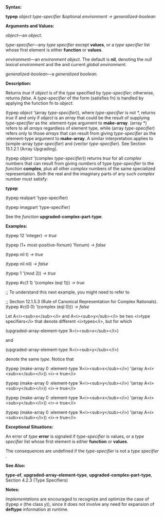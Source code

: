 

**Syntax:** 

**typep** *object type-specifier* &optional *environment → generalized-boolean* 

**Arguments and Values:** 

*object*—an *object*. 

*type-specifier*—any *type specifier* except **values**, or a *type specifier* list whose first element is either **function** or **values**. 

*environment*—an *environment object*. The default is **nil**, denoting the *null lexical environment* and the and current *global environment*. 

*generalized-boolean*—a *generalized boolean*. 

**Description:** 

Returns *true* if *object* is of the *type* specified by *type-specifier*; otherwise, returns *false*. A *type-specifier* of the form (satisfies fn) is handled by applying the function fn to *object*. 

(typep *object* ’(array *type-specifier*)), where *type-specifier* is not \*, returns *true* if and only if *object* is an *array* that could be the result of supplying *type-specifier* as the :element-type argument to **make-array**. (array \*) refers to all *arrays* regardless of element type, while (array *type-specifier*) refers only to those *arrays* that can result from giving *type-specifier* as the :element-type argument to **make-array**. A similar interpretation applies to (simple-array *type-specifier*) and (vector *type-specifier*). See Section 15.1.2.1 (Array Upgrading). 

(typep *object* ’(complex *type-specifier*)) returns *true* for all *complex* numbers that can result from giving *numbers* of type *type-specifier* to the *function* **complex**, plus all other *complex* numbers of the same specialized representation. Both the real and the imaginary parts of any such *complex* number must satisfy:  



**typep** 

(typep realpart ’type-specifier) 

(typep imagpart ’type-specifier) 

See the *function* **upgraded-complex-part-type**. 

**Examples:** 

(typep 12 ’integer) *→ true* 

(typep (1+ most-positive-fixnum) ’fixnum) *→ false* 

(typep nil t) *→ true* 

(typep nil nil) *→ false* 

(typep 1 ’(mod 2)) *→ true* 

(typep #c(1 1) ’(complex (eql 1))) *→ true* 

;; To understand this next example, you might need to refer to 

;; Section 12.1.5.3 (Rule of Canonical Representation for Complex Rationals). (typep #c(0 0) ’(complex (eql 0))) *→ false* 

Let A&#60;i&#62;&#60;sub&#62;x&#60;/sub&#62;&#60;/i&#62; and A&#60;i&#62;&#60;sub&#62;y&#60;/sub&#62;&#60;/i&#62; be two &#60;i&#62;type specifiers&#60;/i&#62; that denote different &#60;i&#62;types&#60;/i&#62;, but for which 

(upgraded-array-element-type ’A&#60;i&#62;&#60;sub&#62;x&#60;/sub&#62;&#60;/i&#62;) 

and 

(upgraded-array-element-type ’A&#60;i&#62;&#60;sub&#62;y&#60;/sub&#62;&#60;/i&#62;) 

denote the same *type*. Notice that 

(typep (make-array 0 :element-type ’A&#60;i&#62;&#60;sub&#62;x&#60;/sub&#62;&#60;/i&#62;) ’(array A&#60;i&#62;&#60;sub&#62;x&#60;/sub&#62;&#60;/i&#62;)) &#60;i&#62;→ true&#60;/i&#62; 

(typep (make-array 0 :element-type ’A&#60;i&#62;&#60;sub&#62;y&#60;/sub&#62;&#60;/i&#62;) ’(array A&#60;i&#62;&#60;sub&#62;y&#60;/sub&#62;&#60;/i&#62;)) &#60;i&#62;→ true&#60;/i&#62; 

(typep (make-array 0 :element-type ’A&#60;i&#62;&#60;sub&#62;x&#60;/sub&#62;&#60;/i&#62;) ’(array A&#60;i&#62;&#60;sub&#62;y&#60;/sub&#62;&#60;/i&#62;)) &#60;i&#62;→ true&#60;/i&#62; 

(typep (make-array 0 :element-type ’A&#60;i&#62;&#60;sub&#62;y&#60;/sub&#62;&#60;/i&#62;) ’(array A&#60;i&#62;&#60;sub&#62;x&#60;/sub&#62;&#60;/i&#62;)) &#60;i&#62;→ true&#60;/i&#62; 

**Exceptional Situations:** 

An error of *type* **error** is signaled if *type-specifier* is values, or a *type specifier* list whose first element is either **function** or **values**. 

The consequences are undefined if the *type-specifier* is not a *type specifier* . 

**See Also:** 

**type-of**, **upgraded-array-element-type**, **upgraded-complex-part-type**, Section 4.2.3 (Type Specifiers) 

**Notes:** 

*Implementations* are encouraged to recognize and optimize the case of (typep *x* (the class *y*)), since it does not involve any need for expansion of **deftype** information at runtime.  



